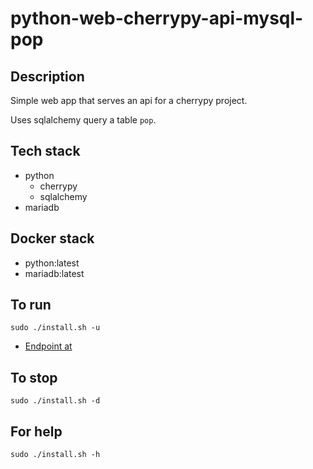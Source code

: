 # python-web-cherrypy-api-mysql-pop

## Description
Simple web app that serves an api
for a cherrypy project.

Uses sqlalchemy query a table `pop`.

## Tech stack
- python
  - cherrypy
  - sqlalchemy
- mariadb

## Docker stack
- python:latest
- mariadb:latest

## To run
`sudo ./install.sh -u`
- [Endpoint at](http://localhost/)

## To stop
`sudo ./install.sh -d`

## For help
`sudo ./install.sh -h`
